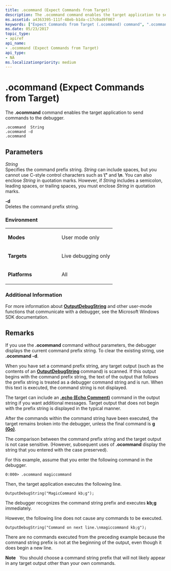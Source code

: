 ```yaml
---
title: .ocommand (Expect Commands from Target)
description: The .ocommand command enables the target application to send commands to the debugger.
ms.assetid: a4363395-111f-48eb-b1da-c17c0ad9f067
keywords: ["Expect Commands from Target (.ocommand) command", ".ocommand (Expect Commands from Target) Windows Debugging"]
ms.date: 05/23/2017
topic_type:
- apiref
api_name:
- .ocommand (Expect Commands from Target)
api_type:
- NA
ms.localizationpriority: medium
---
```


# .ocommand (Expect Commands from Target)


The **.ocommand** command enables the target application to send commands to the debugger.

```dbgcmd
.ocommand  String 
.ocommand -d 
.ocommand 
```

## <span id="ddk_meta_expect_commands_from_target_dbg"></span><span id="DDK_META_EXPECT_COMMANDS_FROM_TARGET_DBG"></span>Parameters


<span id="_______String______"></span><span id="_______string______"></span><span id="_______STRING______"></span> *String*   
Specifies the command prefix string. *String* can include spaces, but you cannot use C-style control characters such as **\\"** and **\\n**. You can also enclose *String* in quotation marks. However, if *String* includes a semicolon, leading spaces, or trailing spaces, you must enclose *String* in quotation marks.

<span id="_______-d______"></span><span id="_______-D______"></span> **-d**   
Deletes the command prefix string.

### <span id="Environment"></span><span id="environment"></span><span id="ENVIRONMENT"></span>Environment

<table>
<colgroup>
<col width="50%" />
<col width="50%" />
</colgroup>
<tbody>
<tr class="odd">
<td align="left"><p><strong>Modes</strong></p></td>
<td align="left"><p>User mode only</p></td>
</tr>
<tr class="even">
<td align="left"><p><strong>Targets</strong></p></td>
<td align="left"><p>Live debugging only</p></td>
</tr>
<tr class="odd">
<td align="left"><p><strong>Platforms</strong></p></td>
<td align="left"><p>All</p></td>
</tr>
</tbody>
</table>

 

### <span id="Additional_Information"></span><span id="additional_information"></span><span id="ADDITIONAL_INFORMATION"></span>Additional Information

For more information about [**OutputDebugString**](/windows/desktop/api/debugapi/nf-debugapi-outputdebugstringw) and other user-mode functions that communicate with a debugger, see the Microsoft Windows SDK documentation.

Remarks
-------

If you use the **.ocommand** command without parameters, the debugger displays the current command prefix string. To clear the existing string, use **.ocommand -d**.

When you have set a command prefix string, any target output (such as the contents of an [**OutputDebugString**](/windows/desktop/api/debugapi/nf-debugapi-outputdebugstringw) command) is scanned. If this output begins with the command prefix string, the text of the output that follows the prefix string is treated as a debugger command string and is run. When this text is executed, the command string is not displayed.

The target can include an [**.echo (Echo Comment)**](-echo--echo-comment-.md) command in the output string if you want additional messages. Target output that does not begin with the prefix string is displayed in the typical manner.

After the commands within the command string have been executed, the target remains broken into the debugger, unless the final command is [**g (Go)**](g--go-.md).

The comparison between the command prefix string and the target output is not case sensitive. (However, subsequent uses of **.ocommand** display the string that you entered with the case preserved).

For this example, assume that you enter the following command in the debugger.

```dbgcmd
0:000> .ocommand magiccommand
```

Then, the target application executes the following line.

```dbgcmd
OutputDebugString("MagicCommand kb;g");
```

The debugger recognizes the command string prefix and executes **kb;g** immediately.

However, the following line does not cause any commands to be executed.

```dbgcmd
OutputDebugString("Command on next line.\nmagiccommand kb;g");
```

There are no commands executed from the preceding example because the command string prefix is not at the beginning of the output, even though it does begin a new line.

**Note**   You should choose a command string prefix that will not likely appear in any target output other than your own commands.

 

 

